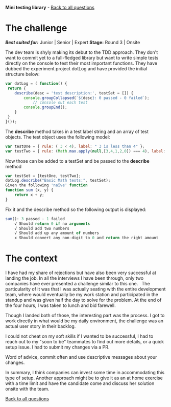 **Mini testing library** - [Back to all questions](toc.md)

# The challenge
**_Best suited for:_** Junior | Senior | Expert **Stage:** Round 3 | Onsite

The dev team is shyly making its debut to the TDD approach. They don't want to commit yet to a full-fledged library but want to write simple tests directly on the console to test their most important functions. They have dubbed the experiment project dotLog and have provided the initial structure below:

```javascript
var dotLog = ( function() {
 return {
    describe(desc = 'test description:', testSet = []) {
        console.groupCollapsed(`${desc}: 0 passed - 0 failed`);
            // console out each test
        console.groupEnd();
    }
 }
}());
```

The **describe** method takes in a test label string and an array of test objects. The test object uses the following model:
```javascript
var testOne = { rule: ( 3 < 4), label: " 3 is less than 4" };
var testTwo = { rule: (Math.max.apply(null,[3,4,1,2,0]) === 4), label: " should output 4" };
```

Now those can be added to a testSet and be passed to the **describe** method
```javascript
var testSet = [testOne, testTwo];
dotLog.describe("Basic Math tests:", testSet);
Given the following 'naïve' function
function sum (x, y) {
	return x + y;
}
```

Fix it and the describe method so the following output is displayed:
```javascript
sum(): 3 passed - 1 failed
    √ Should return 0 if no arguments
    √ Should add two numbers
    √ Should add up any amount of numbers
    x Should convert any non-digit to 0 and return the right amount
```

# The context
I have had my share of rejections but have also been very successful at landing the job. In all the interviews I have been through, only two companies have ever presented a challenge similar to this one.
 
The particularity of it was that I was actually seating with the entire development team, where would eventually be my work station and participated in the standup and was given half the day to solve for the problem. At the end of the four hours, I was taken to lunch and bid farewell.

Though I landed both of those, the interesting part was the process. I got to work directly in what would be my daily environment, the challenge was an actual user story in their backlog. 

I could not cheat on my soft skills if I wanted to be successful, I had to reach out to my "soon to be" teammates to find out more details, or a quick setup issue. I had to submit my changes via a PR. 

Word of advice, commit often and use descriptive messages about your changes.

In summary, I think companies can invest some time in accommodating this type of setup. Another approach might be to give it as an at home exercise with a time limit and have the candidate come and discuss her solution onsite with the team.

[Back to all questions](toc.md)
